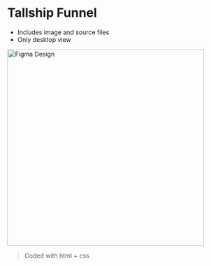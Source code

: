 # Tallship Funnel

- Includes image and source files
- Only desktop view

<img src="https://s3-alpha.figma.com/hub/file/4605329500/resized/1200x720/051903ec-17fc-4af7-96fe-ffac3ba2f1b0-cover.png" alt="Figma Design" width="450px" title="Find the design on figma" />

> Coded with html + css
